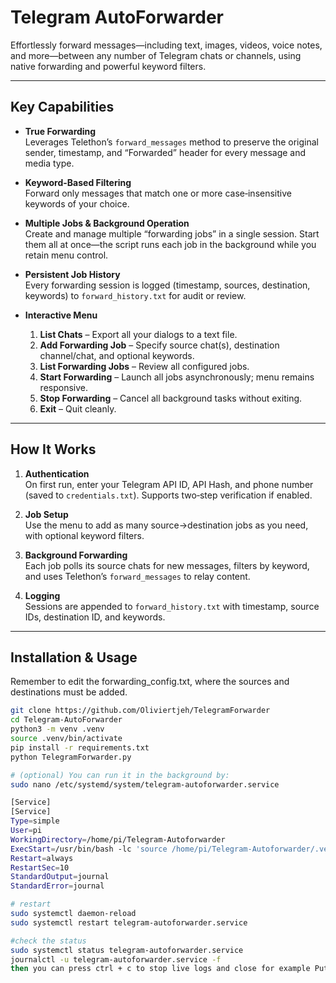 # Telegram AutoForwarder

Effortlessly forward messages—including text, images, videos, voice notes, and more—between any number of Telegram chats or channels, using native forwarding and powerful keyword filters.

---

## Key Capabilities

- **True Forwarding**  
  Leverages Telethon’s `forward_messages` method to preserve the original sender, timestamp, and “Forwarded” header for every message and media type.

- **Keyword-Based Filtering**  
  Forward only messages that match one or more case‑insensitive keywords of your choice.

- **Multiple Jobs & Background Operation**  
  Create and manage multiple “forwarding jobs” in a single session. Start them all at once—the script runs each job in the background while you retain menu control.

- **Persistent Job History**  
  Every forwarding session is logged (timestamp, sources, destination, keywords) to `forward_history.txt` for audit or review.

- **Interactive Menu**  
  1. **List Chats** – Export all your dialogs to a text file.  
  2. **Add Forwarding Job** – Specify source chat(s), destination channel/chat, and optional keywords.  
  3. **List Forwarding Jobs** – Review all configured jobs.  
  4. **Start Forwarding** – Launch all jobs asynchronously; menu remains responsive.  
  5. **Stop Forwarding** – Cancel all background tasks without exiting.  
  6. **Exit** – Quit cleanly.

---

## How It Works

1. **Authentication**  
   On first run, enter your Telegram API ID, API Hash, and phone number (saved to `credentials.txt`). Supports two‑step verification if enabled.

2. **Job Setup**  
   Use the menu to add as many source→destination jobs as you need, with optional keyword filters.

3. **Background Forwarding**  
   Each job polls its source chats for new messages, filters by keyword, and uses Telethon’s `forward_messages` to relay content.

4. **Logging**  
   Sessions are appended to `forward_history.txt` with timestamp, source IDs, destination ID, and keywords.

---

## Installation & Usage
Remember to edit the forwarding_config.txt, where the sources and destinations must be added.
```bash
git clone https://github.com/Oliviertjeh/TelegramForwarder
cd Telegram-AutoForwarder
python3 -m venv .venv
source .venv/bin/activate
pip install -r requirements.txt
python TelegramForwarder.py

# (optional) You can run it in the background by:
sudo nano /etc/systemd/system/telegram-autoforwarder.service

[Service]
[Service]
Type=simple
User=pi
WorkingDirectory=/home/pi/Telegram-Autoforwarder
ExecStart=/usr/bin/bash -lc 'source /home/pi/Telegram-Autoforwarder/.venv/bin/activate && exec python TelegramForwarder_autorun.py'
Restart=always
RestartSec=10
StandardOutput=journal
StandardError=journal

# restart
sudo systemctl daemon-reload
sudo systemctl restart telegram-autoforwarder.service

#check the status
sudo systemctl status telegram-autoforwarder.service
journalctl -u telegram-autoforwarder.service -f
then you can press ctrl + c to stop live logs and close for example Putty


